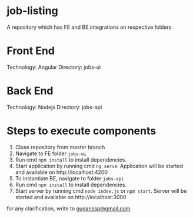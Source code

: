 # job-listing

A repository which has FE and BE integrations on respective folders. 

# Front End
Technology: Angular 
Directory: jobs-ui

# Back End
Technology: Nodejs
Directory: jobs-api

# Steps to execute components
1. Close repository from master branch
2. Navigate to FE folder `jobs-ui` 
3. Run cmd `npm install` to install dependencies.
4. Start application by running cmd `ng serve`. Application will be started and available on http://localhost:4200
5. To instantiate BE, navigate to folder `jobs-api`
6. Run cmd `npm install` to install dependencies.
7. Start server by running cmd `node index.js` or `npm start`. Server will be started and available on http://localhost:3000

for any clarification, write to guganssp@gmail.com
